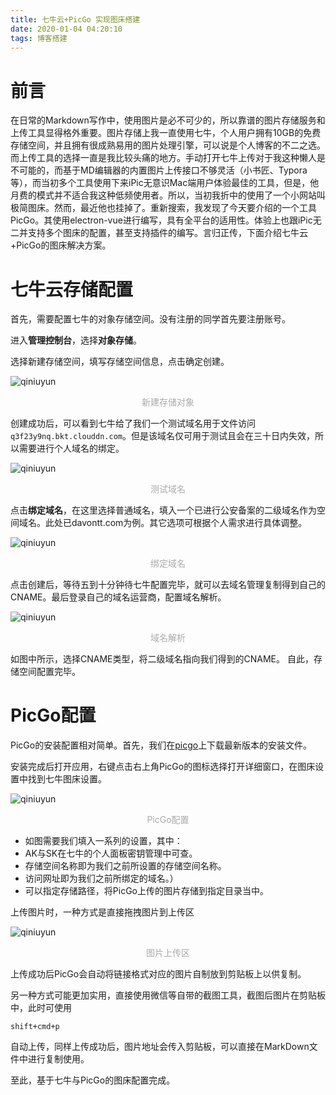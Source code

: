 ```yaml
---
title: 七牛云+PicGo 实现图床搭建
date: 2020-01-04 04:20:10
tags: 博客搭建
---
```

# 前言
在日常的Markdown写作中，使用图片是必不可少的，所以靠谱的图片存储服务和上传工具显得格外重要。图片存储上我一直使用七牛，个人用户拥有10GB的免费存储空间，并且拥有很成熟易用的图片处理引擎，可以说是个人博客的不二之选。而上传工具的选择一直是我比较头痛的地方。手动打开七牛上传对于我这种懒人是不可能的，而基于MD编辑器的内置图片上传接口不够灵活（小书匠、Typora等），而当初多个工具使用下来iPic无意识Mac端用户体验最佳的工具，但是，他月费的模式并不适合我这种低频使用者。所以，当初我折中的使用了一个小网站叫极简图床。然而，最近他也挂掉了。重新搜索，我发现了今天要介绍的一个工具PicGo。其使用electron-vue进行编写，具有全平台的适用性。体验上也跟iPic无二并支持多个图床的配置，甚至支持插件的编写。言归正传，下面介绍七牛云+PicGo的图床解决方案。

# 七牛云存储配置
首先，需要配置七牛的对象存储空间。没有注册的同学首先要注册账号。

进入**管理控制台**，选择**对象存储**。

选择新建存储空间，填写存储空间信息，点击确定创建。

![qiniuyun](http://pic.davontt.com/picGo/qiniuyun.png)
<center style="color:#AAAAAA">新建存储对象</center>

创建成功后，可以看到七牛给了我们一个测试域名用于文件访问`
q3f23y9nq.bkt.clouddn.com`。但是该域名仅可用于测试且会在三十日内失效，所以需要进行个人域名的绑定。

![qiniuyun](http://pic.davontt.com/picGo/qiniuyun2.png)
<center style="color:#AAAAAA">测试域名</center>

点击**绑定域名**，在这里选择普通域名，填入一个已进行公安备案的二级域名作为空间域名。此处已davontt.com为例。其它选项可根据个人需求进行具体调整。

![qiniuyun](http://pic.davontt.com/picGo/qiniuyun3.png)
<center style="color:#AAAAAA">绑定域名</center>

点击创建后，等待五到十分钟待七牛配置完毕，就可以去域名管理复制得到自己的CNAME。最后登录自己的域名运营商，配置域名解析。

![qiniuyun](http://pic.davontt.com/picGo/qinniuyun3.png)
<center style="color:#AAAAAA">域名解析</center>

如图中所示，选择CNAME类型，将二级域名指向我们得到的CNAME。
自此，存储空间配置完毕。

# PicGo配置

PicGo的安装配置相对简单。首先，我们在[picgo](github项目首页)上下载最新版本的安装文件。

安装完成后打开应用，右键点击右上角PicGo的图标选择打开详细窗口，在图床设置中找到七牛图床设置。
 
![qiniuyun](http://pic.davontt.com/picGo/qiniuyun4.png)
<center style="color:#AAAAAA">PicGo配置</center>

- 如图需要我们填入一系列的设置，其中：
- AK与SK在七牛的个人面板密钥管理中可查。
- 存储空间名称即为我们之前所设置的存储空间名称。
- 访问网址即为我们之前所绑定的域名。）
- 可以指定存储路径，将PicGo上传的图片存储到指定目录当中。

上传图片时，一种方式是直接拖拽图片到上传区

![qiniuyun](http://pic.davontt.com/picGo/qiniuyun5.png)
<center style="color:#AAAAAA">图片上传区</center>

上传成功后PicGo会自动将链接格式对应的图片自制放到剪贴板上以供复制。

另一种方式可能更加实用，直接使用微信等自带的截图工具，截图后图片在剪贴板中，此时可使用
```
shift+cmd+p
```
自动上传，同样上传成功后，图片地址会传入剪贴板，可以直接在MarkDown文件中进行复制使用。

至此，基于七牛与PicGo的图床配置完成。